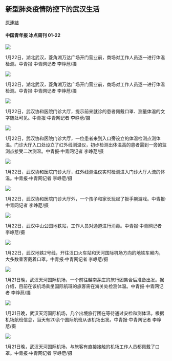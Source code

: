 新型肺炎疫情防控下的武汉生活
--- 
[原連結](https://mp.weixin.qq.com/s/cg4qHhta8nLx93PDaW1dHQ)

#### 中国青年报 冰点周刊 01-22


![](https://i.imgur.com/QXpfNuF.jpg)

1月22日，湖北武汉，菱角湖万达广场开门营业前，商场对工作人员逐一进行体温检测。中青报·中青网记者 李峥苨/摄

![](https://i.imgur.com/uyUl96p.jpg)

1月22日，湖北武汉，菱角湖万达广场开门营业前，商场对工作人员逐一进行体温检测。中青报·中青网记者 李峥苨/摄

![](https://i.imgur.com/FZ5XFRV.jpg)

1月22日，武汉协和医院门诊大厅，提示前来就诊的患者佩戴口罩、测量体温的文字随处可见。中青报·中青网记者 李峥苨/摄

![](https://i.imgur.com/dgBD9GI.jpg)

1月22日，武汉协和医院门诊大厅，一位患者来到入口旁设立的体温检测点测体温。门诊大厅入口处设立了红外线测温仪，初步检测出体温高的患者需到一旁的监测点接受二次测温。中青报·中青网记者 李峥苨/摄

![](https://i.imgur.com/5MPyZwg.jpg)

1月22日，武汉协和医院门诊大厅，红外线测温仪实时检测进入门诊大厅人流的体温。中青报·中青网记者 李峥苨/摄

![](https://i.imgur.com/agvMGeS.jpg)

1月22日，武汉协和医院门诊大厅外，一个孩子和家长玩起了扳手腕游戏。中青报·中青网记者 李峥苨/摄

![](https://i.imgur.com/Q5HAu7g.jpg)

1月22日，武汉中山公园地铁站，工作人员对通道进行消毒。中青报·中青网记者 李峥苨/摄

![](https://i.imgur.com/Vmw4slH.jpg)

1月22日，武汉地铁2号线，开往汉口火车站和天河国际机场方向的地铁车厢内，大多数乘客戴着口罩。中青报·中青网记者 李峥苨/摄

![](https://i.imgur.com/rQplagZ.jpg)

1月21日晚，武汉天河国际机场，一个前往越南芽庄的旅行团集合后准备出发。据介绍，目前在该机场乘坐国际航班的旅客需在海关处检测体温。中青报·中青网记者 李峥苨/摄

![](https://i.imgur.com/pDlNgAg.jpg)

1月21日晚，武汉天河国际机场，几个出境旅行团在等待通过安检和测体温。根据机场航班信息，当天有20余个国际航班从该机场出发。中青报·中青网记者 李峥苨/摄

![](https://i.imgur.com/YfB9rQQ.jpg)

1月21日晚，武汉天河国际机场，与旅客有直接接触的机场工作人员都佩戴了口罩。中青报·中青网记者 李峥苨/摄